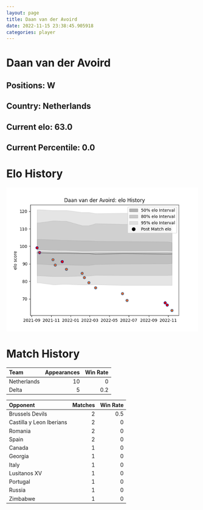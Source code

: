 ```yaml
---  
layout: page  
title: Daan van der Avoird  
date: 2022-11-15 23:38:45.905918  
categories: player  
---
```

# Daan van der Avoird

## Positions: W

## Country: Netherlands

## Current elo: 63.0

## Current Percentile: 0.0

# Elo History


![elo history](history_DaanvanderAvoird.png)
# Match History


| Team        |   Appearances |   Win Rate |
|:------------|--------------:|-----------:|
| Netherlands |            10 |        0   |
| Delta       |             5 |        0.2 |

| Opponent                 |   Matches |   Win Rate |
|:-------------------------|----------:|-----------:|
| Brussels Devils          |         2 |        0.5 |
| Castilla y Leon Iberians |         2 |        0   |
| Romania                  |         2 |        0   |
| Spain                    |         2 |        0   |
| Canada                   |         1 |        0   |
| Georgia                  |         1 |        0   |
| Italy                    |         1 |        0   |
| Lusitanos XV             |         1 |        0   |
| Portugal                 |         1 |        0   |
| Russia                   |         1 |        0   |
| Zimbabwe                 |         1 |        0   |